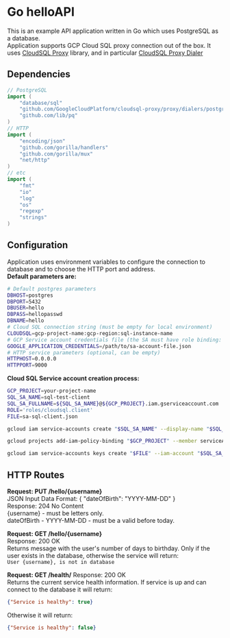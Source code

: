 # Go helloAPI

This is an example API application written in Go which uses PostgreSQL as a database.  
Application supports GCP Cloud SQL proxy connection out of the box. It uses [CloudSQL Proxy](https://github.com/GoogleCloudPlatform/cloudsql-proxy/) library, and in particular [CloudSQL Proxy Dialer](https://github.com/GoogleCloudPlatform/cloudsql-proxy/tree/master/proxy/dialers/postgres)

## Dependencies
```go
// PostgreSQL
import (
    "database/sql"
    "github.com/GoogleCloudPlatform/cloudsql-proxy/proxy/dialers/postgres"
    "github.com/lib/pq"
)
// HTTP 
import (
    "encoding/json"
    "github.com/gorilla/handlers"
    "github.com/gorilla/mux"
    "net/http"
)
// etc
import (
    "fmt"
    "io"
    "log"
    "os"
    "regexp"
    "strings"
)
```

## Configuration
Application uses environment variables to configure the connection to database and to choose the HTTP port and address.  
**Default parameters are:**
```bash
# Default postgres parameters
DBHOST=postgres
DBPORT=5432
DBUSER=hello
DBPASS=hellopasswd
DBNAME=hello
# Cloud SQL connection string (must be empty for local environment)
CLOUDSQL=gcp-project-name:gcp-region:sql-instance-name
# GCP Service account credentials file (the SA must have role binding: 'roles/cloudsql.client')
GOOGLE_APPLICATION_CREDENTIALS=/path/to/sa-account-file.json
# HTTP service parameters (optional, can be empty)
HTTPHOST=0.0.0.0
HTTPPORT=9000
```

**Cloud SQL Service account creation process:**
```bash
GCP_PROJECT=your-project-name
SQL_SA_NAME=sql-test-client
SQL_SA_FULLNAME=${SQL_SA_NAME}@${GCP_PROJECT}.iam.gserviceaccount.com
ROLE='roles/cloudsql.client'
FILE=sa-sql-client.json

gcloud iam service-accounts create "$SQL_SA_NAME" --display-name "$SQL_SA_NAME"

gcloud projects add-iam-policy-binding "$GCP_PROJECT" --member serviceAccount:"$SQL_SA_FULLNAME" --role "$ROLE"

gcloud iam service-accounts keys create "$FILE" --iam-account "$SQL_SA_FULLNAME"
```

## HTTP Routes
**Request: PUT /hello/{username}**  
JSON Input Data Format: { "dateOfBirth": "YYYY-MM-DD" }  
Response: 204 No Content  
{username} - must be letters only.  
dateOfBirth - YYYY-MM-DD - must be a valid before today.  

**Request: GET /hello/{username}**  
Response: 200 OK  
Returns message with the user's number of days to birthday. Only if the user exists in the database, otherwise the service will return:  
`User {username}, is not in database`

**Request: GET /health/**
Response: 200 OK  
Returns the current service health information. If service is up and can connect to the database it will return:  
```json
{"Service is healthy": true}
```
Otherwise it will return:
```json
{"Service is healthy": false}
```
